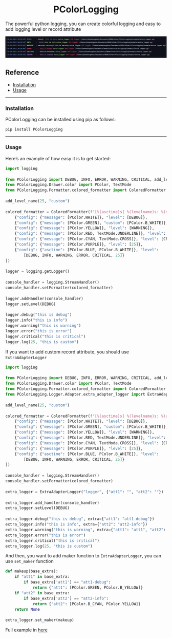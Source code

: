 <h1 align="center">PColorLogging</h1>
The powerful python logging, you can create colorful logging and easy to add logging level or record attribute

![demo](https://github.com/phamhongphuc1999/PColorLogging/blob/main/resources/demo.png?raw=true)

## Reference
- [Installation](#installation)
- [Usage](#usage)

---
### Installation <a name="installation"></a>
PColorLogging can be installed using pip as follows:
```shell
pip install PColorLogging
```

---
### Usage <a name="usage"></a>
Here’s an example of how easy it is to get started:
```python
import logging

from PColorLogging import DEBUG, INFO, ERROR, WARNING, CRITICAL, add_level_name
from PColorLogging.Drawer.color import PColor, TextMode
from PColorLogging.Formatter.colored_formatter import ColoredFormatter

add_level_name(25, "custom")

colored_formatter = ColoredFormatter(f"[%(asctime)s] %(levelname)s: %(message)s", [
    {"config": {"message": [PColor.WHITE]}, "level": [DEBUG]},
    {"config": {"message": [PColor.GREEN], "custom": [PColor.B_WHITE]}, "level": [INFO]},
    {"config": {"message": [PColor.YELLOW]}, "level": [WARNING]},
    {"config": {"message": [PColor.RED, TextMode.UNDERLINE]}, "level": [ERROR]},
    {"config": {"message": [PColor.CYAN, TextMode.CROSS]}, "level": [CRITICAL]},
    {"config": {"message": [PColor.PURPLE]}, "level": [25]},
    {"config": {"asctime": [PColor.BLUE, PColor.B_WHITE]}, "level": 
        [DEBUG, INFO, WARNING, ERROR, CRITICAL, 25]}
])

logger = logging.getLogger()

console_handler = logging.StreamHandler()
console_handler.setFormatter(colored_formatter)

logger.addHandler(console_handler)
logger.setLevel(DEBUG)

logger.debug("this is debug")
logger.info("this is info")
logger.warning("this is warning")
logger.error("this is error")
logger.critical("this is critical")
logger.log(25, "this is custom")
```

If you want to add custom record attribute, you should use `ExtraAdapterLogger`
```python
import logging

from PColorLogging import DEBUG, INFO, ERROR, WARNING, CRITICAL, add_level_name
from PColorLogging.Drawer.color import PColor, TextMode
from PColorLogging.Formatter.colored_formatter import ColoredFormatter
from PColorLogging.Logger.Adapter.extra_adapter_logger import ExtraAdapterLogger

add_level_name(25, "custom")

colored_formatter = ColoredFormatter(f"[%(asctime)s] %(levelname)s: %(att1)s %(att2)s %(message)s", [
    {"config": {"message": [PColor.WHITE]}, "level": [DEBUG]},
    {"config": {"message": [PColor.GREEN], "custom": [PColor.B_WHITE]}, "level": [INFO]},
    {"config": {"message": [PColor.YELLOW]}, "level": [WARNING]},
    {"config": {"message": [PColor.RED, TextMode.UNDERLINE]}, "level": [ERROR]},
    {"config": {"message": [PColor.CYAN, TextMode.CROSS]}, "level": [CRITICAL]},
    {"config": {"message": [PColor.PURPLE]}, "level": [25]},
    {"config": {"asctime": [PColor.BLUE, PColor.B_WHITE]}, "level": 
        [DEBUG, INFO, WARNING, ERROR, CRITICAL, 25]}
])

console_handler = logging.StreamHandler()
console_handler.setFormatter(colored_formatter)

extra_logger = ExtraAdapterLogger("logger", {"att1": "", "att2": ""})

extra_logger.add_handler(console_handler)
extra_logger.setLevel(DEBUG)

extra_logger.debug("this is debug", extra={"att1": "att1-debug"})
extra_logger.info("this is info", extra={"att2": "att2-info"})
extra_logger.warning("this is warning", extra={"att1": "att1", "att2": "att2"})
extra_logger.error("this is error")
extra_logger.critical("this is critical")
extra_logger.log(25, "this is custom")
```
And then, you want to add maker function to `ExtraAdapterLogger`, you can use `set_maker` function
```python
def makeup(base_extra):
    if "att1" in base_extra:
        if base_extra['att1'] == "att1-debug":
            return {"att1": [PColor.GREEN, PColor.B_YELLOW]}
    if "att2" in base_extra:
        if base_extra['att2'] == "att2-info":
            return {"att2": [PColor.B_CYAN, PColor.YELLOW]}
    return None

extra_logger.set_maker(makeup)
```
Full example in [here](https://github.com/phamhongphuc1999/PColorLogging/tree/main/example)
